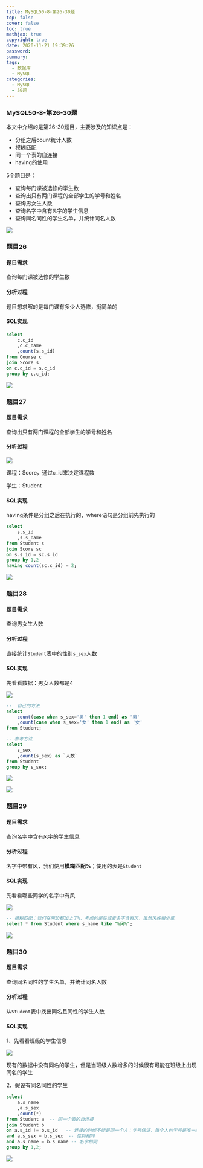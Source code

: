 ```yaml
---
title: MySQL50-8-第26-30题
top: false
cover: false
toc: true
mathjax: true
copyright: true
date: 2020-11-21 19:39:26
password:
summary:
tags:
  - 数据库
  - MySQL
categories:
  - MySQL
  - 50题
---
```



### MySQL50-8-第26-30题

本文中介绍的是第26-30题目，主要涉及的知识点是：

- 分组之后count统计人数
- 模糊匹配
- 同一个表的自连接
- having的使用

5个题目是：

- 查询每门课被选修的学生数
- 查询出只有两门课程的全部学生的学号和姓名
- 查询男女生人数
- 查询名字中含有`风`字的学生信息
- 查询同名同性的学生名单，并统计同名人数

![](https://tva1.sinaimg.cn/large/0081Kckwgy1gkgmq9quckj31d20gu0wv.jpg)

<!--MORE-->

### 题目26

#### 题目需求

查询每门课被选修的学生数

#### 分析过程

题目想求解的是每门课有多少人选修，挺简单的

#### SQL实现

```sql
select
	c.c_id
	,c.c_name
	,count(s.s_id)
from Course c
join Score s
on c.c_id = s.c_id
group by c.c_id;
```

![](https://tva1.sinaimg.cn/large/0081Kckwgy1gkwzs0go5fj30ps0imdhg.jpg)

### 题目27

#### 题目需求

查询出只有两门课程的全部学生的学号和姓名

#### 分析过程

![](https://tva1.sinaimg.cn/large/0081Kckwgy1gkgmq9quckj31d20gu0wv.jpg)

课程：Score，通过c_id来决定课程数

学生：Student

#### SQL实现

having条件是分组之后在执行的，where语句是分组前先执行的

```sql
select
	s.s_id
	,s.s_name
from Student s
join Score sc
on s.s_id = sc.s_id
group by 1,2
having count(sc.c_id) = 2;
```

![](https://tva1.sinaimg.cn/large/0081Kckwgy1gkx01uol6qj30mm0iqwg9.jpg)

### 题目28

#### 题目需求

查询男女生人数

#### 分析过程

直接统计`Student`表中的性别`s_sex`人数

#### SQL实现

先看看数据：男女人数都是4

![](https://tva1.sinaimg.cn/large/0081Kckwgy1gkx05916wrj30mu0h0tal.jpg)

```sql
--  自己的方法
select
	count(case when s_sex='男' then 1 end) as '男'
	,count(case when s_sex='女' then 1 end) as '女'
from Student;

-- 参考方法
select
	s_sex
	,count(s_sex) as `人数`
from Student
group by s_sex;
```

![](https://tva1.sinaimg.cn/large/0081Kckwgy1gkx0c504euj30tq0c4wfg.jpg)

![](https://tva1.sinaimg.cn/large/0081Kckwgy1gkx0e7thvlj30kc0g6t9w.jpg)

### 题目29

#### 题目需求

查询名字中含有`风`字的学生信息

#### 分析过程

名字中带有风，我们使用**模糊匹配%**；使用的表是`Student`

#### SQL实现

先看看哪些同学的名字中有风

![](https://tva1.sinaimg.cn/large/0081Kckwgy1gkx0hyhjzhj30os0gctam.jpg)

```sql
-- 模糊匹配：我们在两边都加上了%，考虑的是姓或者名字含有风，虽然风姓很少见
select * from Student where s_name like "%风%";
```



![](https://tva1.sinaimg.cn/large/0081Kckwgy1gkx0jayz72j30s4082751.jpg)

### 题目30

#### 题目需求

查询同名同性的学生名单，并统计同名人数

#### 分析过程

从`Student`表中找出同名且同性的学生人数

#### SQL实现

1、先看看班级的学生信息

![](https://tva1.sinaimg.cn/large/0081Kckwgy1gkx0nwfc2nj30nw0godhq.jpg)

现有的数据中没有同名的学生，但是当班级人数增多的时候很有可能在班级上出现同名的学生

2、假设有同名同性的学生

```sql
select
	a.s_name
	,a.s_sex
	,count(*)
from Student a  -- 同一个表的自连接
join Student b
on a.s_id != b.s_id   -- 连接的时候不能是同一个人：学号保证，每个人的学号是唯一的，其他字段都可能重复
and a.s_sex = b.s_sex  -- 性别相同
and a.s_name = b.s_name -- 名字相同
group by 1,2;
```

![](https://tva1.sinaimg.cn/large/0081Kckwgy1gkx0zxo4z9j31a40ec0vh.jpg)


